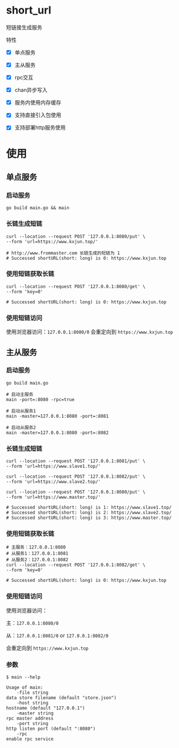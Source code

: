# short_url
短链接生成服务

特性

- [x] 单点服务
- [x] 主从服务
- [x] rpc交互
- [x] chan异步写入
- [x] 服务内使用内存缓存
- [x] 支持直接引入包使用
- [x] 支持部署http服务使用


# 使用
## 单点服务

### 启动服务

```
go build main.go && main
```

### 长链生成短链

```
curl --location --request POST '127.0.0.1:8080/put' \
--form 'url=https://www.kxjun.top/'

# http://www.frommaster.com 长链生成的短链为 1
# Successed shortURL(short: long) is 0: https://www.kxjun.top
```

### 使用短链获取长链

```
curl --location --request POST '127.0.0.1:8080/get' \
--form 'key=0'

# Successed shortURL(short: long) is 0: https://www.kxjun.top
```

### 使用短链访问

使用浏览器访问：`127.0.0.1:8080/0`
会重定向到 `https://www.kxjun.top`

## 主从服务

### 启动服务

```
go build main.go

# 启动主服务
main -port=:8080 -rpc=true 

# 启动从服务1
main -master=127.0.0.1:8080 -port=:8081

# 启动从服务2
main -master=127.0.0.1:8080 -port=:8082
```

### 长链生成短链

```
curl --location --request POST '127.0.0.1:8081/put' \
--form 'url=https://www.slave1.top/'

curl --location --request POST '127.0.0.1:8082/put' \
--form 'url=https://www.slave2.top/'

curl --location --request POST '127.0.0.1:8080/put' \
--form 'url=https://www.master.top/'

# Successed shortURL(short: long) is 1: https://www.slave1.top/
# Successed shortURL(short: long) is 2: https://www.slave2.top/
# Successed shortURL(short: long) is 3: https://www.master.top/
```

### 使用短链获取长链

```
# 主服务：127.0.0.1:8080
# 从服务1：127.0.0.1:8081
# 从服务2：127.0.0.1:8082
curl --location --request POST '127.0.0.1:8082/get' \
--form 'key=0'

# Successed shortURL(short: long) is 0: https://www.kxjun.top
```

### 使用短链访问

使用浏览器访问：

主：`127.0.0.1:8080/0`

从：`127.0.0.1:8081/0` or `127.0.0.1:8082/0`

会重定向到 `https://www.kxjun.top`

### 参数
```
$ main --help

Usage of main:
    -file string
data store filename (default "store.json")
    -host string
hostname (default "127.0.0.1")
    -master string
rpc master address
    -port string
http listen port (default ":8080")
    -rpc
enable rpc service
```


